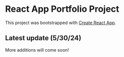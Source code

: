 # React App Portfolio Project

This project was bootstrapped with [Create React App](https://github.com/facebook/create-react-app).

## Latest update (5/30/24)
More additions will come soon!
